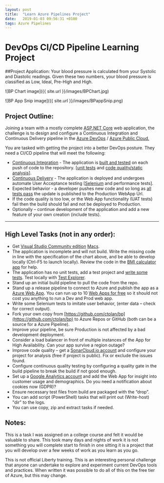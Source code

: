 ```yaml
---
layout: post
title:  "Learn Azure Pipelines Project"
date:   2019-01-03 09:56:31 +0100
tags: Azure Pipelines
---
```


# DevOps CI/CD Pipeline Learning Project

##Project Application:
Your blood pressure is calculated from your Systolic and Diastolic readings. Given these two numbers, your blood pressure is classified as Low, Ideal, Pre-High and High.

![BP Chart image]({{ site.url }}/images/BPChart.jpg)

![BP App Snip image]({{ site.url }}/images/BPappSnip.png)


## Project Outline:

Joining a team with a mostly complete [ASP.NET Core](https://docs.microsoft.com/en-us/azure/app-service/app-service-web-get-started-dotnet) web application, the challenge is to design and configure a Continuous Integration and Continuous Delivery pipeline in the [Azure DevOps](https://dev.azure.com/) / [Azure Public Cloud.](https://azure.microsoft.com/)

You are tasked with getting the project into a better DevOps posture. They need a CI/CD pipeline that will meet the following:

 

- [Continuous Integration](https://docs.microsoft.com/en-us/azure/devops/pipelines/build/ci-build-github%3Fview%3Dvsts) - The application is [built and tested](https://docs.microsoft.com/en-us/azure/devops/pipelines/test/getting-started-with-continuous-testing%3Fview%3Dvsts) on each push of code to the repository. [[unit tests](https://docs.microsoft.com/en-us/visualstudio/test/getting-started-with-unit-testing%3Fview%3Dvs-2017) and [code quality/static analysis](https://sonarcloud.io/)].
- [Continuous Delivery](https://docs.microsoft.com/en-us/azure/devops/pipelines/apps/cd/deploy-webdeploy-webapps%3Fview%3Dvsts) - The application is deployed and undergoes automate User Acceptance testing [[Selenium](https://docs.microsoft.com/en-us/azure/devops/pipelines/test/continuous-test-selenium%3Fview%3Dvsts) and performance tests].
- Expected behavior - a developer pushes new code and so long as [all tests pass](https://docs.microsoft.com/en-us/azure/devops/pipelines/test/review-code-coverage-results%3Fview%3Dvsts) the update is published to the Production WebApp Url.
- If the code quality is too low, or the Web App functionality (UAT tests) fail then the build should fail and not be deployed to Production.
- Optionally – continue development of the application and add a new feature of your own creation (include tests).
 

--------------

## High Level Tasks (not in any order):

- Get [Visual Studio Community edition](https://visualstudio.microsoft.com/free-developer-offers/) [Macs](https://visualstudio.microsoft.com/vs/mac/).
- The application is incomplete and will not build. Write the missing code in line with the specification of the chart above, and be able to develop locally (Ctrl-F5 to launch locally). Review the code in the [BMI calculator app](http://bpcalculator-2-prod-as.azurewebsites.net/) for help.
- The application has no unit tests, add a test project and [write some tests](https://docs.microsoft.com/en-us/visualstudio/test/unit-test-basics%3Fview%3Dvs-2017). Test locally with [Test Explorer](https://docs.microsoft.com/en-us/visualstudio/test/run-unit-tests-with-test-explorer?view=vs-2017).
- Stand up an initial build pipeline to pull the code from the repo.
- Stand up a release pipeline to connect to Azure and publish the app as a [Azure Web App](https://docs.microsoft.com/en-us/azure/app-service/app-service-web-overview). You can run up to 10 [Web Apps for free](https://azure.microsoft.com/en-us/free/) so it should not cost you anything to run a Dev and Prod web app.
- Write some Selenium tests to imitate user behavior, (enter data – check for correct output).
- Fork your own copy from [https://github.com/ctolan/bp](https://github.com/ctolan/bp) to Azure Repos or GitHub (both can be a source for a Azure Pipeline).
- Improve your pipeline, be sure Production is not affected by a bad development deployment.
- Consider a load balancer in front of multiple instances of the App for High Availability. Can your app survive a region outage?
- Improve code quality – get a [SonarCloud.io account](https://sonarcloud.io/) and configure your project for analysis (free if project is public). Fix or exclude the issues found.
- Configure continuous quality testing by configuring a quality gate in the build pipeline to break the build if not good enough.
- Set up a [Google Analytics account](https://analytics.google.com/analytics/web/) and add the Web App for insight into customer usage and demographics. Do you need a notification about cookies now (GDPR)?
- Ensure necessary test files from build are packaged with the “drop”.
- You can add script (PowerShell) tasks that will print out (Write-host) "dir" to the logs.
- You can use copy, zip and extract tasks if needed.
 

## Notes:

This is a task I was assigned on a college course and felt it would be valuable to share. This took many days and nights of work it is not something you will complete start to finish in one sitting it is a project that you will develop over a few weeks of work as you learn as you go.

 

This is not official Liberty training. This is an interesting personal challenge that anyone can undertake to explore and experiment current DevOps tools and practices. When written it was possible to do all of this on the free tier of Azure, but this may change.